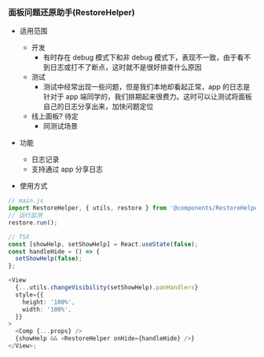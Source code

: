 ### 面板问题还原助手(RestoreHelper)

- 适用范围

  - 开发
    - 有时存在 debug 模式下和非 debug 模式下，表现不一致，由于看不到日志或打不了断点，这时就不是很好排查什么原因
  - 测试
    - 测试中经常出现一些问题，但是我们本地却看起正常，app 的日志是针对于 app 端同学的，我们排期起来很费力。这时可以让测试将面板自己的日志分享出来，加快问题定位
  - 线上面板? 待定
    - 同测试场景

- 功能

  - 日志记录
  - 支持通过 app 分享日志

- 使用方式

```ts
// main.js
import RestoreHelper, { utils, restore } from '@components/RestoreHelper';
// 运行监测
restore.run();

// TSX
const [showHelp, setShowHelp] = React.useState(false);
const handleHide = () => {
  setShowHelp(false);
};

<View
  {...utils.changeVisibility(setShowHelp).panHandlers}
  style={{
    height: '100%',
    width: '100%',
  }}
>
  <Comp {...props} />
  {showHelp && <RestoreHelper onHide={handleHide} />}
</View>;
```
